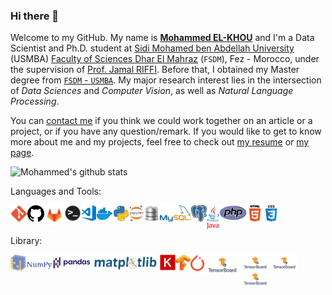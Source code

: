 ### Hi there 🤗

Welcome to my GitHub. My name is [**Mohammed EL-KHOU**](https://m-elkhou.github.io/) and I'm a Data Scientist and Ph.D. student at [Sidi Mohamed ben Abdellah University](http://www.usmba.ac.ma/) (USMBA) [Faculty of Sciences Dhar El Mahraz](http://www.fsdmfes.ac.ma/) (`FSDM`), Fez - Morocco, under the supervision of [Prof. Jamal RIFFI](https://scholar.google.com/citations?user=DPK9m_YAAAAJ&hl). Before that, I obtained my Master degree from [`FSDM` - `USMBA`](http://www.fsdmfes.ac.ma/). My major research interest lies in the intersection of *Data Sciences* and *Computer Vision*, as well as *Natural Language Processing*.

You can [contact me](mailto:m.elkhou@hotmail@.com) if you think we could work together on an article or a project, or if you have any question/remark. If you would like to get to know more about me and my projects, feel free to check out [my resume](https://drive.google.com/file/d/11Rcy_J3zfErbsgQcAbQGsLGP6zWf-wMf/view) or [my page](https://m-elkhou.github.io/).


![Mohammed's github stats](https://github-readme-stats.vercel.app/api?username=m-elkhou&show_icons=true&theme=vision-friendly-dark)

Languages and Tools:

<img align="left" alt="Git" height=27px src="assets/Git_icon.svg.png" />

<img align="left" alt="GitHub" height=27px src="assets/github.svg" />

<img align="left" alt="GitLab" height=33px src="assets/gitlab.png" />

<img align="left" alt="Terminal" height=25px src="assets/terminal.png" />

<img align="left" alt="Visual Studio Code" height=25px src="assets/vs_code.png" />

<img align="left" alt="Docker" height=27px src="assets/docker.svg" />

<img align="left" alt="Python" height=26px src="assets/python.svg" />

<img align="left" alt="Jupyter Notebook" height=26px src="assets/jupyter.svg" />

<img align="left" alt="SQL" height=26px src="assets/pngfuel.com.png" />

<img align="left" alt="My SQL" height=26px src="assets/mysql-official.svg" />

<img align="left" alt="Postgresql" height=26px src="assets/Postgresql_elephant.svg" />

<img align="left" alt="java" width="20px" src="assets/java.svg" />

<img align="left" alt="PHP" height=24px src="assets/new-php-logo.svg" />

<img align="left" alt="HTML" width="26px" src="assets/html.png" />

<img align="left" alt="CSS" width="26px" src="assets/css.png" />

</br>
</br>

Library:

<img align="left" alt="Numpy" height=26px src="assets/numpy.png" />

<img align="left" alt="Pandas" height=26px src="assets/pandas.png" />

<img align="left" alt="Matplotlib" height=26px src="assets/Matplotlib.svg" />

<img align="left" alt="Keras" height=25px src="assets/keras.svg.png" />
<img align="left" alt="Tensorflow" height=26px src="assets/Tensorflow_logo.svg.png" />
<img align="left" alt="Torch" height=26px src="assets/torch.png" />
<img align="left" alt="Tensorboard" height=33px src="assets/tensorboard-logo-social.png" />


<img align="left" alt="Tensorboard" height=26px src="assets/tensorboard-logo-social.png" />
<img align="left" alt="Tensorboard" height=26px src="assets/tensorboard-logo-social.png" />
<img align="left" alt="Tensorboard" height=26px src="assets/tensorboard-logo-social.png" />
